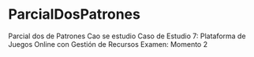 # ParcialDosPatrones
Parcial dos de Patrones Cao se estudio Caso de Estudio 7: Plataforma de Juegos Online con Gestión de Recursos Examen: Momento 2
